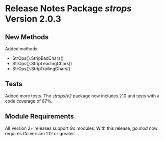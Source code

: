 # Release Notes Package *strops* Version 2.0.3

## New Methods 
Added methods:
  + StrOps{}.StripBadChars()
  + StrOps{}.StripLeadingChars()
  + StrOps{}.StripTrailingChars()
  
## Tests
Added more tests. The *strops/v2* package now includes 210 unit
tests with a code coverage of 87%. 

## Module Requirements
All Version 2+ releases support *Go* modules.
With this release, *go.mod* now requires *Go*
version 1.12 or greater. 
  